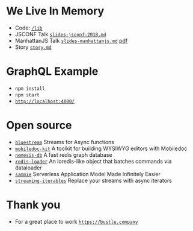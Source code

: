 # We Live In Memory

- Code: [`/lib`](/lib)
- JSCONF Talk [`slides-jsconf-2018.md`](slides-jsconf-2018.md)
- ManhattanJS Talk [`slides-manhattanjs.md`](slides-manhattanjs.md) [pdf](slides-manhattanjs.pdf)
- Story [`story.md`](/story.md)

# GraphQL Example
- `npm install`
- `npm start`
- [`http://localhost:4000/`](http://localhost:4000/)

# Open source

- [`bluestream`](https://github.com/bustle/bluestream) Streams for Async functions
- [`mobiledoc-kit`](https://github.com/bustle/mobiledoc-kit) A toolkit for building WYSIWYG editors with Mobiledoc
- [`nemesis-db`](https://github.com/bustle/nemesis-db) A fast redis graph database
- [`redis-loader`](https://github.com/bustle/redis-loader) An ioredis-like object that batches commands via dataloader
- [`sammie`](https://github.com/bustle/sammie#readme) Serverless Application Model Made Infinitely Easier
- [`streaming-iterables`](https://github.com/reconbot/streaming-iterables) Replace your streams with async iterators

# Thank you
- For a great place to work [`https://bustle.company`](https://bustle.company)
